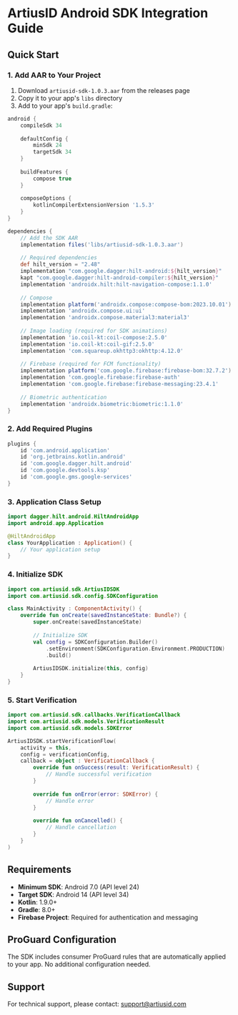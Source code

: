 # ArtiusID Android SDK Integration Guide

## Quick Start

### 1. Add AAR to Your Project

1. Download `artiusid-sdk-1.0.3.aar` from the releases page
2. Copy it to your app's `libs` directory
3. Add to your app's `build.gradle`:

```gradle
android {
    compileSdk 34
    
    defaultConfig {
        minSdk 24
        targetSdk 34
    }
    
    buildFeatures {
        compose true
    }
    
    composeOptions {
        kotlinCompilerExtensionVersion '1.5.3'
    }
}

dependencies {
    // Add the SDK AAR
    implementation files('libs/artiusid-sdk-1.0.3.aar')
    
    // Required dependencies
    def hilt_version = "2.48"
    implementation "com.google.dagger:hilt-android:${hilt_version}"
    kapt "com.google.dagger:hilt-android-compiler:${hilt_version}"
    implementation 'androidx.hilt:hilt-navigation-compose:1.1.0'
    
    // Compose
    implementation platform('androidx.compose:compose-bom:2023.10.01')
    implementation 'androidx.compose.ui:ui'
    implementation 'androidx.compose.material3:material3'
    
    // Image loading (required for SDK animations)
    implementation 'io.coil-kt:coil-compose:2.5.0'
    implementation 'io.coil-kt:coil-gif:2.5.0'
    implementation 'com.squareup.okhttp3:okhttp:4.12.0'
    
    // Firebase (required for FCM functionality)
    implementation platform('com.google.firebase:firebase-bom:32.7.2')
    implementation 'com.google.firebase:firebase-auth'
    implementation 'com.google.firebase:firebase-messaging:23.4.1'
    
    // Biometric authentication
    implementation 'androidx.biometric:biometric:1.1.0'
}
```

### 2. Add Required Plugins

```gradle
plugins {
    id 'com.android.application'
    id 'org.jetbrains.kotlin.android'
    id 'com.google.dagger.hilt.android'
    id 'com.google.devtools.ksp'
    id 'com.google.gms.google-services'
}
```

### 3. Application Class Setup

```kotlin
import dagger.hilt.android.HiltAndroidApp
import android.app.Application

@HiltAndroidApp
class YourApplication : Application() {
    // Your application setup
}
```

### 4. Initialize SDK

```kotlin
import com.artiusid.sdk.ArtiusIDSDK
import com.artiusid.sdk.config.SDKConfiguration

class MainActivity : ComponentActivity() {
    override fun onCreate(savedInstanceState: Bundle?) {
        super.onCreate(savedInstanceState)
        
        // Initialize SDK
        val config = SDKConfiguration.Builder()
            .setEnvironment(SDKConfiguration.Environment.PRODUCTION)
            .build()
            
        ArtiusIDSDK.initialize(this, config)
    }
}
```

### 5. Start Verification

```kotlin
import com.artiusid.sdk.callbacks.VerificationCallback
import com.artiusid.sdk.models.VerificationResult
import com.artiusid.sdk.models.SDKError

ArtiusIDSDK.startVerificationFlow(
    activity = this,
    config = verificationConfig,
    callback = object : VerificationCallback {
        override fun onSuccess(result: VerificationResult) {
            // Handle successful verification
        }
        
        override fun onError(error: SDKError) {
            // Handle error
        }
        
        override fun onCancelled() {
            // Handle cancellation
        }
    }
)
```

## Requirements

- **Minimum SDK**: Android 7.0 (API level 24)
- **Target SDK**: Android 14 (API level 34)
- **Kotlin**: 1.9.0+
- **Gradle**: 8.0+
- **Firebase Project**: Required for authentication and messaging

## ProGuard Configuration

The SDK includes consumer ProGuard rules that are automatically applied to your app. No additional configuration needed.

## Support

For technical support, please contact: support@artiusid.com
